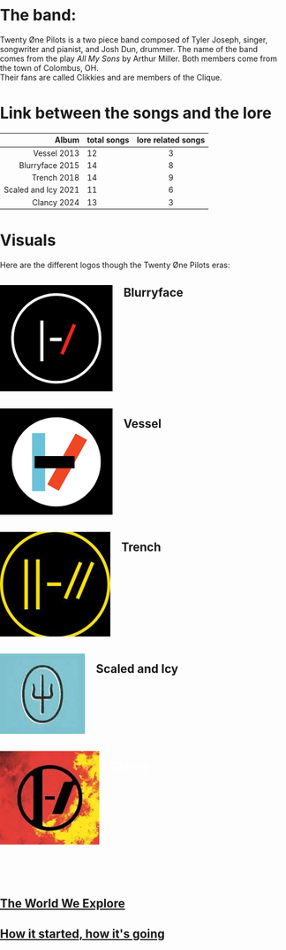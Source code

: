 # The band: 
Twenty Øne Pilots is a two piece band composed of Tyler Joseph, singer, songwriter and pianist, and Josh Dun, drummer. 
The name of the band comes from the play _All My Sons_ by Arthur Miller.
Both members come from the town of Colombus, OH.  
Their fans are called Clikkies and are members of the Clique. 


# Link between the songs and the lore

Album    | total songs  | lore related songs 
---------:| :----- |:-----:
Vessel  2013    |  12 | 3
Blurryface  2015 |    14 | 8
Trench   2018 |     14 | 9
Scaled and Icy  2021  | 11| 6
Clancy   2024   |  13 | 3

# Visuals
Here are the different logos though the Twenty Øne Pilots eras:  

<p style="float:left"><img src="Twentyonepilots/blurrylogo.jpg" /></p>
<p><h2>&nbsp; &nbsp; Blurryface</h2></p>
<div style="clear:both"></div>
<p style="float:left"><img src="Twentyonepilots/vessellogo.jpg" /></p>
<p><h2>&nbsp; &nbsp; Vessel</h2></p>
<div style="clear:both"></div>
<p style="float:left"><img src="Twentyonepilots/trenchlogo.jpg" /></p>
<p><h2>&nbsp; &nbsp; Trench</h2></p>
<div style="clear:both"></div>
<p style="float:left"><img src="Twentyonepilots/sailogo.jpg" /></p>
<p><h2> &nbsp; &nbsp; Scaled and Icy</h2></p>
<div style="clear:both"></div>
<p style="float:left"><img src="Twentyonepilots/clancylogo.jpg" /></p>
<h2><span style="color:white"> &nbsp; &nbsp; Clancy </span></h2>
<div style="clear:both"></div>  

&nbsp;  
&nbsp;  
## [The World We Explore](Dema.md)  
## [How it started, how it's going](moreabout.md)    

&nbsp;
<html>
<head>
    <meta charset="UTF-8">
    <meta name="viewport" content="width=device-width, initial-scale=1.0">
    <style>
        body {
            margin: 0;
            padding: 0;
            height: 125; 
            background-image: url('Twentyonepilots/background.jpg'); 
            background-size: cover; 
            background-position: center; 
            background-repeat: no-repeat;
        }
    </style>
</head> 
</html>
